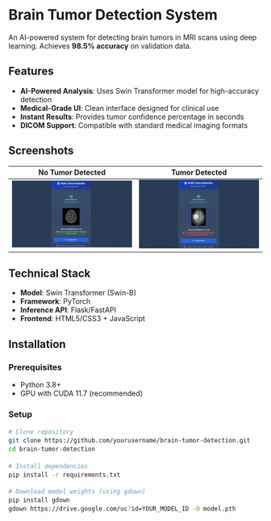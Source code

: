 # Brain Tumor Detection System

An AI-powered system for detecting brain tumors in MRI scans using deep learning. Achieves **98.5% accuracy** on validation data.

## Features
- **AI-Powered Analysis**: Uses Swin Transformer model for high-accuracy detection
- **Medical-Grade UI**: Clean interface designed for clinical use
- **Instant Results**: Provides tumor confidence percentage in seconds
- **DICOM Support**: Compatible with standard medical imaging formats

## Screenshots

| No Tumor Detected | Tumor Detected |
|-------------------|----------------|
| ![No Tumor Example](static/No_Tumor.png) | ![Tumor Example](static/Yes_Tumor.png) |

## Technical Stack
- **Model**: Swin Transformer (Swin-B)
- **Framework**: PyTorch
- **Inference API**: Flask/FastAPI
- **Frontend**: HTML5/CSS3 + JavaScript

## Installation

### Prerequisites
- Python 3.8+
- GPU with CUDA 11.7 (recommended)

### Setup
```bash
# Clone repository
git clone https://github.com/yourusername/brain-tumor-detection.git
cd brain-tumor-detection

# Install dependencies
pip install -r requirements.txt

# Download model weights (using gdown)
pip install gdown
gdown https://drive.google.com/uc?id=YOUR_MODEL_ID -O model.pth
